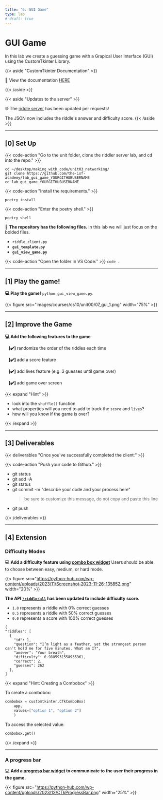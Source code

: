 ```yaml
---
title: "6. GUI Game"
type: lab
# draft: true
---
```


# GUI Game

In this lab we create a guessing game with a Grapical User Interface (GUI) using the
CustomTkinter Library. 

{{< aside "CustomTkinter Documentation" >}}

📖 View the documentation [HERE](https://customtkinter.tomschimansky.com/documentation/)

{{< /aside >}}

{{< aside "Updates to the server" >}}

🌐 The [riddle server](http://sycs.student.isf.edu.hk/riddle/all) has been updated per requests! 

The JSON now includes the riddle's answer and difficulty score. 
{{< /aside >}}



---

## [0] Set Up


{{< code-action "Go to the unit folder, clone the riddler server lab, and cd into the repo." >}}
```shell
cd ~/desktop/making_with_code/unit03_networking/
git clone https://github.com/the-isf-academy/lab_gui_game_YOURGITHUBUSERNAME
cd lab_gui_game_YOURGITHUBUSERNAME
```

{{< code-action "Install the requirements." >}}
```shell
poetry install
```

{{< code-action "Enter the poetry shell." >}}
```shell
poetry shell
```

📄 **The repository has the following files.**  In this lab we will just focus on the bolded files.
- `riddle_client.py`
- **`gui_template.py`**
- **`gui_view_game.py`**

{{< code-action "Open the folder in VS Code:" >}} `code .`


---

## [1] Play the game! 

**💻 Play the game!** `python gui_view_game.py`.

{{< figure src="images/courses/cs10/unit00/07_gui_1.png" width="75%"  >}}


---

## [2] Improve the Game

**💻 Add the following features to the game**

&nbsp;&nbsp;&nbsp;**[✔️]** randomize the order of the riddles each time

&nbsp;&nbsp;&nbsp;**[✔️]**  add a score feature

&nbsp;&nbsp;&nbsp;**[✔️]** add lives feature (e.g. 3 guesses until game over)

&nbsp;&nbsp;&nbsp;**[✔️]** add game over screen


{{< expand "Hint" >}}

- look into the `shuffle()` function
- what properties will you need to add to track the `score` and `lives`?
- how will you know if the game is over? 

{{< /expand >}}



---

## [3] Deliverables

{{< deliverables "Once you've successfully completed the client:" >}}  


{{< code-action "Push your code to Github." >}}
- git status
- git add -A
- git status
- git commit -m "describe your code and your process here"
  > be sure to customize this message, do not copy and paste this line
- git push

{{< /deliverables >}}


---

## [4] Extension

### Difficulty Modes

💻 **Add a difficulty feature using [combo box widget](https://customtkinter.tomschimansky.com/documentation/widgets/combobox)** Users should be able to choose between easy, medium, or hard mode. 

{{< figure src="https://python-hub.com/wp-content/uploads/2023/11/Screenshot-2023-11-26-135852.png" width="20%"  >}}


**The API [`/riddle/all`](http://sycs.student.isf.edu.hk/riddle/all) has been updated to include difficulty score.**
- `1.0` represents a riddle with 0% correct guesses 
- `0.5` represents a riddle with 50% correct guesses
- `0.0` represents a score with 100% correct guesses

```shell
{
"riddles": [
  {
    "id": 1,
    "question": "I’m light as a feather, yet the strongest person can’t hold me for five minutes. What am I?",
    "answer": "Your breath",
    "difficulty": 0.9885931558935361,
    "correct": 2,
    "guesses": 262
  },
]
```

{{< expand "Hint: Creating a Combobox" >}}

To create a combobox:

```python
combobox = customtkinter.CTkComboBox(
    app, 
    values=["option 1", "option 2"]
    )
```

To access the selected value:

```python
combobox.get()
```
{{< /expand >}}


---

### A progress bar

💻 **Add a [progress bar widget](https://customtkinter.tomschimansky.com/documentation/widgets/progressbar) to communicate to the user their progress in the game.**

{{< figure src="https://python-hub.com/wp-content/uploads/2023/12/CTkProgressBar.png" width="25%"  >}}

<!-- ---


### A local leaderboard

💻 **Add a high score leaderboard feature.** You will need to learn how to [read and write to a file](https://www.geeksforgeeks.org/reading-writing-text-files-python/).
- Due to the lack of  -->